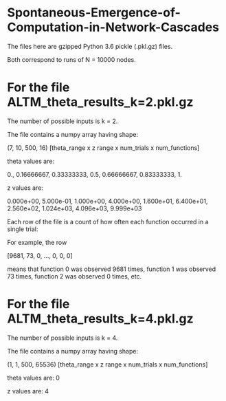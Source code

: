 # Spontaneous-Emergence-of-Computation-in-Network-Cascades

The files here are gzipped Python 3.6 pickle (.pkl.gz) files.

Both correspond to runs of N = 10000 nodes.

# For the file ALTM_theta_results_k=2.pkl.gz

The number of possible inputs is k = 2.

The file contains a numpy array having shape:

(7, 10, 500, 16)  [theta_range x z range x num_trials x num_functions]

theta values are:

0., 0.16666667, 0.33333333, 0.5, 0.66666667, 0.83333333, 1.       

z values are:

0.000e+00, 5.000e-01, 1.000e+00, 4.000e+00, 1.600e+01, 6.400e+01, 2.560e+02, 1.024e+03, 4.096e+03, 9.999e+03

Each row of the file is a count of how often each function occurred in a single trial:

For example, the row

[9681,   73,    0, ...,    0,    0,    0]

means that function 0 was observed 9681 times, function 1 was observed 73 times, function 2 was observed 0 times, etc.


# For the file ALTM_theta_results_k=4.pkl.gz

The number of possible inputs is k = 4.

The file contains a numpy array having shape:

(1, 1, 500, 65536)  [theta_range x z range x num_trials x num_functions]

theta values are:
0       

z values are:
4

